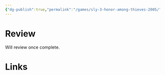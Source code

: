 ```yaml
---
{"dg-publish":true,"permalink":"/games/sly-3-honor-among-thieves-2005/","tags":["games","streamed"],"created":"2024-11-10","updated":"2025-03-20"}
---
```



# Review

Will review once complete.

# Links
